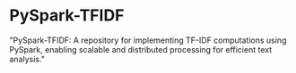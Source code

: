 # PySpark-TFIDF
"PySpark-TFIDF: A repository for implementing TF-IDF computations using PySpark, enabling scalable and distributed processing for efficient text analysis."
